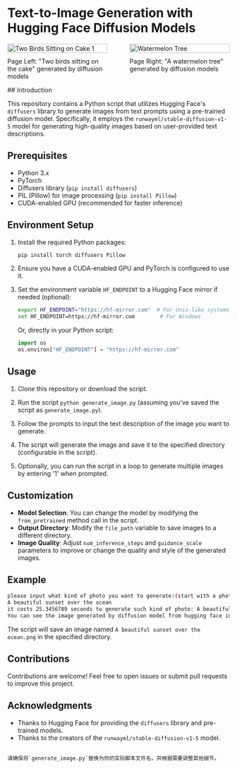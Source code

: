 
# Text-to-Image Generation with Hugging Face Diffusion Models

<div style="display: flex; flex-wrap: wrap; align-items: flex-start;">  
    <div style="width: 45%; margin-right: 10%; /* Adjust this margin as needed */">  
        <img src="https://github.com/PeterYuan666/huggingface_DDPM_text-image/blob/785388add0e167d33e481dd082f6aaeb349b28ab/generate_picture_collection/a%20photo%20of%20two%20birds%20sitting%20on%20the%20cake.png" alt="Two Birds Sitting on Cake 1" style="width: 100%; height: auto;">  
        <p style="margin-top: 10px;">Page Left: "Two birds sitting on the cake" generated by diffusion models</p>  
    </div>  
    <div style="width: 45%;">  
        <img src="https://github.com/PeterYuan666/huggingface_DDPM_text-image/blob/56bee1701f210a43735e89a1a86db440a606b1d8/generate_picture_collection/a%20photo%20of%20watermelon%20tree.png" alt="Watermelon Tree" style="width: 100%; height: auto;">  
        <p style="margin-top: 10px;">Page Right: "A watermelon tree" generated by diffusion models</p>  
    </div>  
</div>
## Introduction

This repository contains a Python script that utilizes Hugging Face's `diffusers` library to generate images from text prompts using a pre-trained diffusion model. Specifically, it employs the `runwayml/stable-diffusion-v1-5` model for generating high-quality images based on user-provided text descriptions.

## Prerequisites

- Python 3.x
- PyTorch
- Diffusers library (`pip install diffusers`)
- PIL (Pillow) for image processing (`pip install Pillow`)
- CUDA-enabled GPU (recommended for faster inference)

## Environment Setup

1. Install the required Python packages:
   ```bash
   pip install torch diffusers Pillow
   ```

2. Ensure you have a CUDA-enabled GPU and PyTorch is configured to use it.

3. Set the environment variable `HF_ENDPOINT` to a Hugging Face mirror if needed (optional):
   ```bash
   export HF_ENDPOINT="https://hf-mirror.com"  # For Unix-like systems
   set HF_ENDPOINT=https://hf-mirror.com        # For Windows
   ```

   Or, directly in your Python script:
   ```python
   import os
   os.environ["HF_ENDPOINT"] = "https://hf-mirror.com"
   ```

## Usage

1. Clone this repository or download the script.

2. Run the script `python generate_image.py` (assuming you've saved the script as `generate_image.py`).

3. Follow the prompts to input the text description of the image you want to generate.

4. The script will generate the image and save it to the specified directory (configurable in the script).

5. Optionally, you can run the script in a loop to generate multiple images by entering '1' when prompted.

## Customization

- **Model Selection**: You can change the model by modifying the `from_pretrained` method call in the script.
- **Output Directory**: Modify the `file_path` variable to save images to a different directory.
- **Image Quality**: Adjust `num_inference_steps` and `guidance_scale` parameters to improve or change the quality and style of the generated images.

## Example

```bash
please input what kind of photo you want to generate:(start with a photo of...)
A beautiful sunset over the ocean
it costs 25.3456789 seconds to generate such kind of photo: A beautiful sunset over the ocean
You can see the image generated by diffusion model from hugging face in the generate_picture_collection folder.
```

The script will save an image named `A beautiful sunset over the ocean.png` in the specified directory.

## Contributions

Contributions are welcome! Feel free to open issues or submit pull requests to improve this project.

## Acknowledgments

- Thanks to Hugging Face for providing the `diffusers` library and pre-trained models.
- Thanks to the creators of the `runwayml/stable-diffusion-v1-5` model.
```

请确保将`generate_image.py`替换为你的实际脚本文件名，并根据需要调整其他细节。
